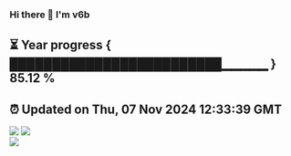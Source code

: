### Hi there 👋  I'm v6b  
⏳ Year progress { █████████████████████████▁▁▁▁▁ } 85.12 %
---
⏰ Updated on Thu, 07 Nov 2024 12:33:39 GMT
---
![](https://github-readme-stats.vercel.app/api?username=v6b&bg_color=30,e96443,904e95&title_color=fff&text_color=fff&layout=compact)
![](https://github-readme-stats.vercel.app/api/top-langs/?username=v6b&layout=compact&bg_color=30,e96443,904e95&title_color=fff&text_color=fff)  
![](https://gcore.jsdelivr.net/gh/v6b/v6b@main/assets/github-contribution-grid-snake.svg)

